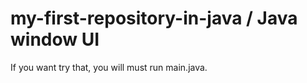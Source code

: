 # my-first-repository-in-java / Java window UI


If you want try that, you will must run main.java.
